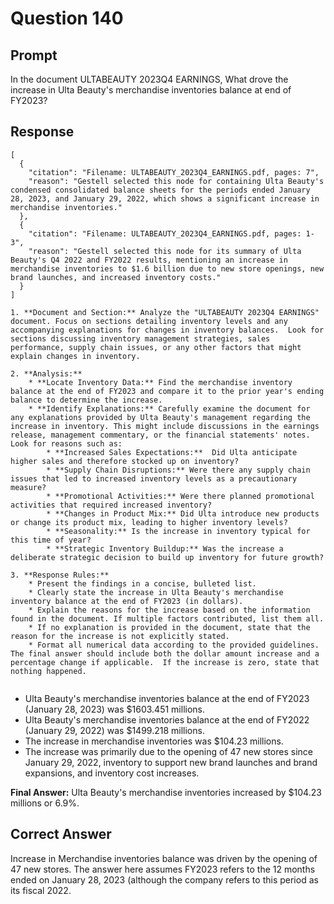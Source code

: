 # Question 140

## Prompt

In the document ULTABEAUTY 2023Q4 EARNINGS, What drove the increase in Ulta Beauty's merchandise inventories balance at end of FY2023?

## Response

```results
[
  {
    "citation": "Filename: ULTABEAUTY_2023Q4_EARNINGS.pdf, pages: 7",
    "reason": "Gestell selected this node for containing Ulta Beauty's condensed consolidated balance sheets for the periods ended January 28, 2023, and January 29, 2022, which shows a significant increase in merchandise inventories."
  },
  {
    "citation": "Filename: ULTABEAUTY_2023Q4_EARNINGS.pdf, pages: 1-3",
    "reason": "Gestell selected this node for its summary of Ulta Beauty's Q4 2022 and FY2022 results, mentioning an increase in merchandise inventories to $1.6 billion due to new store openings, new brand launches, and increased inventory costs."
  }
]
```

```cot
1. **Document and Section:** Analyze the "ULTABEAUTY 2023Q4 EARNINGS" document. Focus on sections detailing inventory levels and any accompanying explanations for changes in inventory balances.  Look for sections discussing inventory management strategies, sales performance, supply chain issues, or any other factors that might explain changes in inventory.

2. **Analysis:**
    * **Locate Inventory Data:** Find the merchandise inventory balance at the end of FY2023 and compare it to the prior year's ending balance to determine the increase.
    * **Identify Explanations:** Carefully examine the document for any explanations provided by Ulta Beauty's management regarding the increase in inventory. This might include discussions in the earnings release, management commentary, or the financial statements' notes. Look for reasons such as:
        * **Increased Sales Expectations:**  Did Ulta anticipate higher sales and therefore stocked up on inventory?
        * **Supply Chain Disruptions:** Were there any supply chain issues that led to increased inventory levels as a precautionary measure?
        * **Promotional Activities:** Were there planned promotional activities that required increased inventory?
        * **Changes in Product Mix:** Did Ulta introduce new products or change its product mix, leading to higher inventory levels?
        * **Seasonality:** Is the increase in inventory typical for this time of year?
        * **Strategic Inventory Buildup:** Was the increase a deliberate strategic decision to build up inventory for future growth?

3. **Response Rules:**
    * Present the findings in a concise, bulleted list.
    * Clearly state the increase in Ulta Beauty's merchandise inventory balance at the end of FY2023 (in dollars).
    * Explain the reasons for the increase based on the information found in the document. If multiple factors contributed, list them all.
    * If no explanation is provided in the document, state that the reason for the increase is not explicitly stated.
    * Format all numerical data according to the provided guidelines.  The final answer should include both the dollar amount increase and a percentage change if applicable.  If the increase is zero, state that nothing happened.


```

- Ulta Beauty's merchandise inventories balance at the end of FY2023 (January 28, 2023) was $1603.451 millions.
- Ulta Beauty's merchandise inventories balance at the end of FY2022 (January 29, 2022) was $1499.218 millions.
- The increase in merchandise inventories was $104.23 millions.
- The increase was primarily due to the opening of 47 new stores since January 29, 2022, inventory to support new brand launches and brand expansions, and inventory cost increases.

**Final Answer:** Ulta Beauty's merchandise inventories increased by $104.23 millions or 6.9%.

## Correct Answer

Increase in Merchandise inventories balance was driven by the opening of 47 new stores. The answer here assumes FY2023 refers to the 12 months ended on January 28, 2023 (although the company refers to this period as its fiscal 2022.
